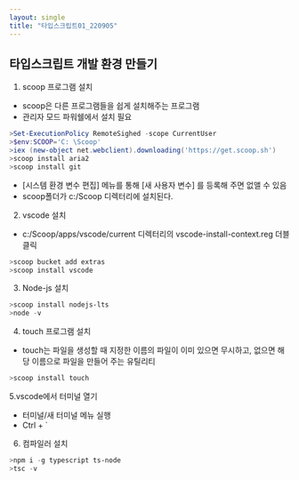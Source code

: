```yaml
---
layout: single
title: "타입스크립트01_220905"
---
```


## 타입스크립트 개발 환경 만들기
1. scoop 프로그램 설치
* scoop은 다른 프로그램들을 쉽게 설치해주는 프로그램
* 관리자 모드 파워쉘에서 설치 필요

```powershell
>Set-ExecutionPolicy RemoteSighed -scope CurrentUser
>$env:SCOOP='C: \Scoop'
>iex (new-object net.webclient).downloading('https://get.scoop.sh')
>scoop install aria2
>scoop install git
```


* [시스템 환경 변수 편집] 메뉴를 통해 [새 사용자 변수] 를 등록해 주면 없앨 수 있음
* scoop폴더가 c:/Scoop 디렉터리에 설치된다.

2. vscode 설치
* c:/Scoop/apps/vscode/current 디렉터리의 vscode-install-context.reg 더블클릭

```powershell
>scoop bucket add extras
>scoop install vscode
```

3. Node-js 설치
```powershell
>scoop install nodejs-lts
>node -v
```

4. touch 프로그램 설치
* touch는 파일을 생성할 때 지정한 이름의 파일이 이미 있으면 무시하고, 없으면 해당 이름으로 파일을 만들어 주는 유틸리티
```powershell
>scoop install touch
```

5.vscode에서 터미널 열기
* 터미널/새 터미널 메뉴 실행
* Ctrl + `

6. 컴파일러 설치
```powershell
>npm i -g typescript ts-node
>tsc -v
```